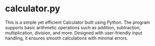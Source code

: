 # calculator.py
This is a simple yet efficient Calculator built using Python. The program supports basic arithmetic operations such as addition, subtraction, multiplication, division, and more. Designed with user-friendly input handling, it ensures smooth calculations with minimal errors.
